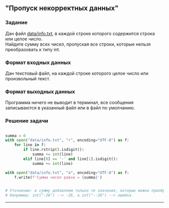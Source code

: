 ## "Пропуск некорректных данных"

### Задание

Дан файл [data/info.txt](data/info.txt), в каждой строке которого содержится строка или целое число. \
Найдите сумму всех чисел, пропуская все строки, которые нельзя преобразовать к типу int.

### Формат входных данных

Дан текстовый файл, на каждой строке которого целое число или произвольный текст.

### Формат выходных данных

Программа ничего не выводит в терминал, все сообщения записываются в указанный файл или в файл по умолчанию.

### Решение задачи

```python

summa = 0
with open("data/info.txt", "r", encoding="UTF-8") as f:
    for line in f:
        if line.rstrip().isdigit():
            summa += int(line)
        elif line[0] == '-' and line[1].isdigit():
            summa += int(line)

with open("data/info.txt", "a", encoding="UTF-8") as f:
    f.write(f'Сумма чисел равна = {summa}')


# Уточнение: в сумму добавляем только те значения, которые можно преобразовать к int'у
# Например: int("-26") --> -26, а int("--26") --> ошибка
```

---
